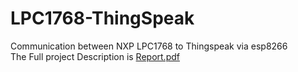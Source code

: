 # LPC1768-ThingSpeak
Communication between NXP LPC1768 to Thingspeak via esp8266  
The Full project Description is [Report.pdf](/Report.pdf)  
